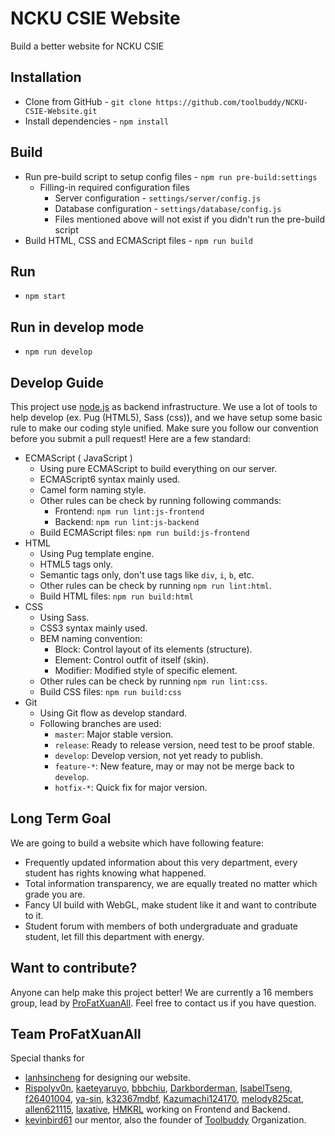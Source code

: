 # NCKU CSIE Website
Build a better website for NCKU CSIE

## Installation
* Clone from GitHub - `git clone https://github.com/toolbuddy/NCKU-CSIE-Website.git`
* Install dependencies - `npm install`

## Build
* Run pre-build script to setup config files - `npm run pre-build:settings`
    * Filling-in required configuration files
        * Server configuration - `settings/server/config.js`
        * Database configuration - `settings/database/config.js`
        * Files mentioned above will not exist if you didn't run the pre-build script
* Build HTML, CSS and ECMAScript files - `npm run build`

## Run
* `npm start`

## Run in develop mode
* `npm run develop`

## Develop Guide
This project use [node.js](https://nodejs.org/en/) as backend infrastructure.
We use a lot of tools to help develop (ex. Pug (HTML5), Sass (css)), and we have setup some basic rule to make our coding style unified.
Make sure you follow our convention before you submit a pull request!
Here are a few standard:
* ECMAScript ( JavaScript )
    * Using pure ECMAScript to build everything on our server.
    * ECMAScript6 syntax mainly used.
    * Camel form naming style.
    * Other rules can be check by running following commands:
        * Frontend: `npm run lint:js-frontend`
        * Backend: `npm run lint:js-backend`
    * Build ECMAScript files: `npm run build:js-frontend`
* HTML
    * Using Pug template engine.
    * HTML5 tags only.
    * Semantic tags only, don't use tags like `div`, `i`, `b`, etc.
    * Other rules can be check by running `npm run lint:html`.
    * Build HTML files: `npm run build:html`
* CSS
    * Using Sass.
    * CSS3 syntax mainly used.
    * BEM naming convention:
        * Block: Control layout of its elements (structure).
        * Element: Control outfit of itself (skin).
        * Modifier: Modified style of specific element.
    * Other rules can be check by running `npm run lint:css`.
    * Build CSS files: `npm run build:css`
* Git
    * Using Git flow as develop standard.
    * Following branches are used:
        * `master`: Major stable version.
        * `release`: Ready to release version, need test to be proof stable.
        * `develop`: Develop version, not yet ready to publish.
        * `feature-*`: New feature, may or may not be merge back to `develop`.
        * `hotfix-*`: Quick fix for major version.

## Long Term Goal
We are going to build a website which have following feature:
* Frequently updated information about this very department, every student has rights knowing what happened.
* Total information transparency, we are equally treated no matter which grade you are.
* Fancy UI build with WebGL, make student like it and want to contribute to it.
* Student forum with members of both undergraduate and graduate student, let fill this department with energy.

## Want to contribute?
Anyone can help make this project better!
We are currently a 16 members group, lead by [ProFatXuanAll](https://github.com/ProFatXuanAll).
Feel free to contact us if you have question.

## Team ProFatXuanAll
Special thanks for
* [lanhsincheng](https://github.com/lanhsincheng) for designing our website.
* [Rispolyv0n](https://github.com/Rispolyv0n), [kaeteyaruyo](https://github.com/kaeteyaruyo), [bbbchiu](https://github.com/bbbchiu), [Darkborderman](https://github.com/Darkborderman), [IsabelTseng](https://github.com/IsabelTseng), [f26401004](https://github.com/f26401004), [ya-sin](https://github.com/ya-sin), [k32367mdbf](https://github.com/k32367mdbf), [Kazumachi124170](https://github.com/Kazumachi124170), [melody825cat](https://github.com/melody825cat), [allen621115](https://github.com/allen621115), [laxative](https://github.com/laxative), [HMKRL](https://github.com/HMKRL) working on Frontend and Backend.
* [kevinbird61](https://github.com/kevinbird61) our mentor, also the founder of [Toolbuddy](https://github.com/toolbuddy) Organization.